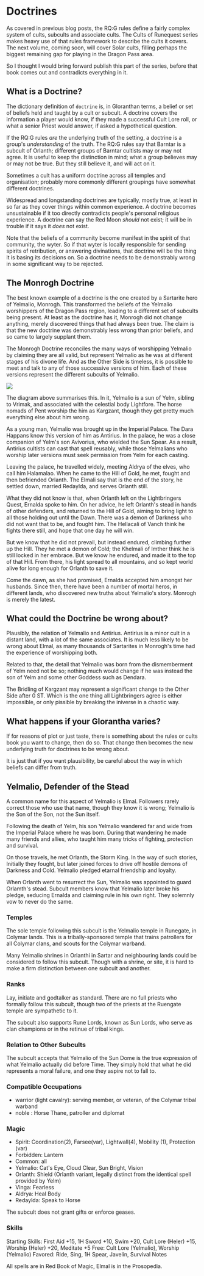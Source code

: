 # Doctrines

As covered in previous blog posts, the RQ:G rules define a fairly complex system of cults, subcults and associate cults. 
The Cults of Runequest series makes heavy use of that rules framework to describe the cults it covers. 
The next volume, coming soon, will cover Solar cults, filling perhaps the biggest remaining gap for playing in the Dragon Pass area.

So I thought I would bring forward publish this part of the series, before that book comes out and contradicts everything in it.

## What is a Doctrine?

The dictionary definition of `doctrine` is, in Gloranthan terms, a belief or set of beliefs held and taught by a cult or subcult. A doctrine covers the information a player would know, if they made a successful Cult Lore roll, or what a senior Priest would answer, if asked a hypothetical question. 

If the RQ:G rules _are_ the underlying truth of the setting, a doctrine is a group's _understanding_ of the truth. The RQ:G rules say that Barntar is a subcult of Orlanth; different groups of Barntar cultists may or may not agree. It is useful to keep the distinction in mind; what a group believes may or may not be true. But they still believe it, and will act on it.

Sometimes a cult has a uniform doctrine across all temples and organisation; probably more commonly different groupings have somewhat different doctrines.

Widespread and longstanding doctrines are typically, mostly true, at least in so far as they cover things within common experience. A doctrine becomes unsustainable if it too directly contradicts people's personal religious experience. A doctrine can say the Red Moon _should_ not exist; it will be in trouble if it says it _does_ not exist. 

Note that the beliefs of a community become manifest in the spirit of that community, the wyter. So if that wyter is locally responsible for sending spirits of retribution, or answering divinations, that doctrine will be the thing it is basing its decisions on. So a doctrine needs to be demonstrably wrong in some significant way to be rejected.

## The Monrogh Doctrine

The best known example of a doctrine is the one created by a Sartarite hero of Yelmalio, Monrogh. This transformed the beliefs of the Yelmalio worshippers of the Dragon Pass region, leading to a different set of subcults being present. At least as the doctrine has it, Monrogh did not change anything, merely discovered things that had always been true. The claim is that the new doctrine was demonstrably less wrong than prior beliefs, and so came to largely supplant them.

The Monrogh Doctrine reconciles the many ways of worshipping Yelmalio by claiming they are all valid, but represent Yelmalio as he was at different stages of his divone life. And as the Other Side is timeless, it is possible to meet and talk to any of those successive versions of him. Each of these versions represent the different subcults of Yelmalio.

![](doctrines-yelmalio.png)

The diagram above summarises this. In it, Yelmalio is a sun of Yelm, sibling to Vrimak, and associated with the celestial body Lightfore. The horse nomads of Pent worship the him as Kargzant, though they get pretty much everything else about him wrong.  

As a young man, Yelmalio was brought up in the Imperial Palace. The Dara Happans know this version of him as Antirius. In the palace, he was a close companion of Yelm's son Avivorius, who wielded the Sun Spear. As a result, Antirius cultists can cast that spell reusably, while those Yelmalians who worship later versions must seek permission from Yelm for each casting.

Leaving the palace, he travelled widely, meeting Aldrya of the elves, who call him Halamalao. When he came to the Hill of Gold, he met, fought and then befriended Orlanth. The Elmali say that is the end of the story, he settled down, married Redaylda, and serves Orlanth still.

What they did not know is that, when Orlanth left on the Lightbringers Quest, Ernalda spoke to him. On her advice, he left Orlanth's stead in hands of other defenders, and returned to the Hill of Gold, aiming to bring light to all those holding out until the Dawn. There was a demon of Darkness who did not want that to be, and fought him. The Hellacali of Vanch think he fights there still, and hope that one day he will win.

But we know that he did not prevail, but instead endured, climbing further up the Hill. They he met a demon of Cold; the Khelmali of Imther think he is still locked in her embrace. But we know he endured, and made it to the top of that Hill. From there, his light spread to all mountains, and so kept world alive for long enough for Orlanth to save it.

Come the dawn, as she had promised, Ernalda accepted him amongst her husbands. Since then, there have been a number of mortal heros, in different lands, who discovered new truths about Yelmalio's story. Monrogh is merely the latest.


## What could the Doctrine be wrong about?

Plausibly, the relation of Yelmalio and Antirius. Antirius is a minor cult in a distant land, with a lot of the same associates. It is much less likely to be wrong about Elmal, as many thousands of Sartarites in Monrogh's time had the experience of worshipping both.

Related to that, the detail that Yelmalio was born from the dismemberment of Yelm  need not be so; nothing much would change if he was instead the son of Yelm and some other Goddess such as Dendara. 

The Bridling of Kargzant may represent a significant change to the Other Side after 0 ST. Which is the one thing all Lightbringers agree is either impossible, or only pissible by breaking the iniverse in a chaotic way.
  
## What happens if your Glorantha varies?

If for reasons of plot or just taste, there is something about the rules or cults book you want to change, then do so. That change then becomes the new underlying truth for doctrines to be wrong about.

It is just that if you want plausibility, be careful about the way in which beliefs can differ from truth. 


## Yelmalio, Defender of the Stead

A common name for this aspect of Yelmalio is Elmal. Followers rarely correct those who use that name, though they know it is wrong; Yelmalio is the Son of the Son, not the Sun itself.

Following the death of Yelm, his son Yelmalio wandered far and wide from the Imperial Palace where he was born. During that wandering he made many friends and allies, who taught him many tricks of fighting, protection and survival.

On those travels, he met Orlanth, the Storm King. In the way of such stories, Initially they fought, but later joined forces to drive off hostile demons of Darkness and Cold. Yelmalio pledged etarnal friendship and loyalty. 

When Orlanth went to resurrect the Sun, Yelmalio was appointed to guard Orlamth's stead.
Subcult members know that Yelmalio later broke his pledge, seducing Ernalda and claiming rule in his own right. They solemnly vow to never do the same.

### Temples

The sole temple following this subcult is the Yelmalio temple in Runegate, in Colymar lands. This is a tribally-sponsored temple that trains patrollers for all Colymar clans, and scouts for the Colymar warband.

Many Yelmalio shrines in Orlanthi in Sartar and neighbouring lands could be considered to follow this subcult. Though with a shrine, or site, it is hard to make a firm distinction between one subcult and another.

### Ranks

Lay, initiate and godtalker as standard. There are no full priests who formally follow this subcult, though two of the priests at the Ruengate temple are sympathetic to it.

The subcult also supports Rune Lords, known as Sun Lords, who serve as clan champions or in the retinue of tribal kings.

### Relation to Other Subcults

The subcult accepts that Yelmalio of the Sun Dome is the true expression of what Yelmalio actually did before Time. They simply hold that what he did represents a moral failure, and one they aspire not to fall to.

### Compatible Occupations

- warrior (light cavalry): serving member, or veteran, of the Colymar tribal warband
- noble : Horse Thane, patroller and diplomat

### Magic

- Spirit: Coordination(2), Farsee(var), Lightwall(4), Mobility (1), Protection (var)
- Forbidden: Lantern
- Common: all
- Yelmalio: Cat's Eye, Cloud Clear, Sun Bright, Vision
- Orlanth: Shield (Orlanth variant, legally distinct from the identical spell provided by Yelm)
- Vinga: Fearless
- Aldrya: Heal Body
- Redaylda: Speak to Horse

The subcult does not grant gifts or enforce geases.

### Skills

Starting Skills: First Aid +15, 1H Sword +10, Swim +20, Cult Lore (Heler) +15, Worship (Heler) +20, Meditate +5
Free: Cult Lore (Yelmalio), Worship (Yelmalio)
Favored: Ride, Sing, 1H Spear, Javelin, Survival
Notes 

All spells are in Red Book of Magic, Elmal is in the Prosopedia.